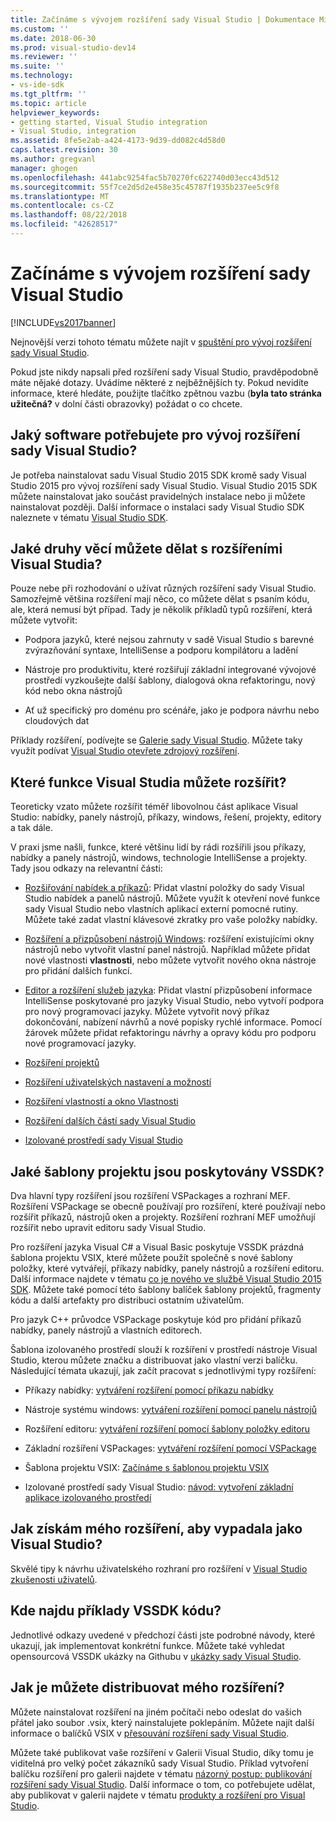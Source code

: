 ```yaml
---
title: Začínáme s vývojem rozšíření sady Visual Studio | Dokumentace Microsoftu
ms.custom: ''
ms.date: 2018-06-30
ms.prod: visual-studio-dev14
ms.reviewer: ''
ms.suite: ''
ms.technology:
- vs-ide-sdk
ms.tgt_pltfrm: ''
ms.topic: article
helpviewer_keywords:
- getting started, Visual Studio integration
- Visual Studio, integration
ms.assetid: 8fe5e2ab-a424-4173-9d39-dd082c4d58d0
caps.latest.revision: 30
ms.author: gregvanl
manager: ghogen
ms.openlocfilehash: 441abc9254fac5b70270fc622740d03ecc43d512
ms.sourcegitcommit: 55f7ce2d5d2e458e35c45787f1935b237ee5c9f8
ms.translationtype: MT
ms.contentlocale: cs-CZ
ms.lasthandoff: 08/22/2018
ms.locfileid: "42628517"
---
```

# <a name="starting-to-develop-visual-studio-extensions"></a>Začínáme s vývojem rozšíření sady Visual Studio
[!INCLUDE[vs2017banner](../includes/vs2017banner.md)]

Nejnovější verzi tohoto tématu můžete najít v [spuštění pro vývoj rozšíření sady Visual Studio](https://docs.microsoft.com/visualstudio/extensibility/starting-to-develop-visual-studio-extensions).  
  
Pokud jste nikdy napsali před rozšíření sady Visual Studio, pravděpodobně máte nějaké dotazy. Uvádíme některé z nejběžnějších ty. Pokud nevidíte informace, které hledáte, použijte tlačítko zpětnou vazbu (**byla tato stránka užitečná?** v dolní části obrazovky) požádat o co chcete.  
  
## <a name="what-software-do-i-need-to-develop-visual-studio-extensions"></a>Jaký software potřebujete pro vývoj rozšíření sady Visual Studio?  
 Je potřeba nainstalovat sadu Visual Studio 2015 SDK kromě sady Visual Studio 2015 pro vývoj rozšíření sady Visual Studio.   Visual Studio 2015 SDK můžete nainstalovat jako součást pravidelných instalace nebo ji můžete nainstalovat později. Další informace o instalaci sady Visual Studio SDK naleznete v tématu [Visual Studio SDK](../extensibility/visual-studio-sdk.md).  
  
## <a name="what-kinds-of-things-can-i-do-with-visual-studio-extensions"></a>Jaké druhy věcí můžete dělat s rozšířeními Visual Studia?  
 Pouze nebe při rozhodování o užívat různých rozšíření sady Visual Studio. Samozřejmě většina rozšíření mají něco, co můžete dělat s psaním kódu, ale, která nemusí být případ. Tady je několik příkladů typů rozšíření, která můžete vytvořit:  
  
-   Podpora jazyků, které nejsou zahrnuty v sadě Visual Studio s barevné zvýrazňování syntaxe, IntelliSense a podporu kompilátoru a ladění  
  
-   Nástroje pro produktivitu, které rozšiřují základní integrované vývojové prostředí vyzkoušejte další šablony, dialogová okna refaktoringu, nový kód nebo okna nástrojů  
  
-   Ať už specifický pro doménu pro scénáře, jako je podpora návrhu nebo cloudových dat  
  
 Příklady rozšíření, podívejte se [Galerie sady Visual Studio](https://visualstudiogallery.msdn.microsoft.com/). Můžete taky využít podívat [Visual Studio otevřete zdrojový rozšíření](https://github.com/Microsoft/extendvs/blob/master/CommunityExtensions.md).  
  
## <a name="which-visual-studio-features-can-i-extend"></a>Které funkce Visual Studia můžete rozšířit?  
 Teoreticky vzato můžete rozšířit téměř libovolnou část aplikace Visual Studio: nabídky, panely nástrojů, příkazy, windows, řešení, projekty, editory a tak dále.  
  
 V praxi jsme našli, funkce, které většinu lidí by rádi rozšířili jsou příkazy, nabídky a panely nástrojů, windows, technologie IntelliSense a projekty. Tady jsou odkazy na relevantní části:  
  
-   [Rozšiřování nabídek a příkazů](../extensibility/extending-menus-and-commands.md): Přidat vlastní položky do sady Visual Studio nabídek a panelů nástrojů. Můžete využít k otevření nové funkce sady Visual Studio nebo vlastních aplikací externí pomocné rutiny. Můžete také zadat vlastní klávesové zkratky pro vaše položky nabídky.  
  
-   [Rozšíření a přizpůsobení nástrojů Windows](../extensibility/extending-and-customizing-tool-windows.md): rozšíření existujícími okny nástrojů nebo vytvořit vlastní panel nástrojů. Například můžete přidat nové vlastnosti **vlastnosti**, nebo můžete vytvořit nového okna nástroje pro přidání dalších funkcí.  
  
-   [Editor a rozšíření služeb jazyka](../extensibility/editor-and-language-service-extensions.md): Přidat vlastní přizpůsobení informace IntelliSense poskytované pro jazyky Visual Studio, nebo vytvoří podpora pro nový programovací jazyky. Můžete vytvořit nový příkaz dokončování, nabízení návrhů a nové popisky rychlé informace. Pomocí žárovek můžete přidat refaktoringu návrhy a opravy kódu pro podporu nové programovací jazyky.  
  
-   [Rozšíření projektů](../extensibility/extending-projects.md)  
  
-   [Rozšíření uživatelských nastavení a možností](../extensibility/extending-user-settings-and-options.md)  
  
-   [Rozšíření vlastností a okno Vlastnosti](../extensibility/extending-properties-and-the-property-window.md)  
  
-   [Rozšíření dalších částí sady Visual Studio](../extensibility/extending-other-parts-of-visual-studio.md)  
  
-   [Izolované prostředí sady Visual Studio](../extensibility/visual-studio-isolated-shell.md)  
  
##  <a name="BKMK_ProjectTemplate"></a> Jaké šablony projektu jsou poskytovány VSSDK?  
 Dva hlavní typy rozšíření jsou rozšíření VSPackages a rozhraní MEF. Rozšíření VSPackage se obecně používají pro rozšíření, které používají nebo rozšířit příkazů, nástrojů oken a projekty. Rozšíření rozhraní MEF umožňují rozšířit nebo upravit editoru sady Visual Studio.  
  
 Pro rozšíření jazyka Visual C# a Visual Basic poskytuje VSSDK prázdná šablona projektu VSIX, které můžete použít společně s nové šablony položky, které vytvářejí, příkazy nabídky, panely nástrojů a rozšíření editoru. Další informace najdete v tématu [co je nového ve službě Visual Studio 2015 SDK](../extensibility/what-s-new-in-the-visual-studio-2015-sdk.md). Můžete také pomocí této šablony balíček šablony projektů, fragmenty kódu a další artefakty pro distribuci ostatním uživatelům.  
  
 Pro jazyk C++ průvodce VSPackage poskytuje kód pro přidání příkazů nabídky, panely nástrojů a vlastních editorech.  
  
 Šablona izolovaného prostředí slouží k rozšíření v prostředí nástroje Visual Studio, kterou můžete značku a distribuovat jako vlastní verzi balíčku. Následující témata ukazují, jak začít pracovat s jednotlivými typy rozšíření:  
  
-   Příkazy nabídky: [vytváření rozšíření pomocí příkazu nabídky](../extensibility/creating-an-extension-with-a-menu-command.md)  
  
-   Nástroje systému windows: [vytváření rozšíření pomocí panelu nástrojů](../extensibility/creating-an-extension-with-a-tool-window.md)  
  
-   Rozšíření editoru: [vytváření rozšíření pomocí šablony položky editoru](../extensibility/creating-an-extension-with-an-editor-item-template.md)  
  
-   Základní rozšíření VSPackages: [vytváření rozšíření pomocí VSPackage](../extensibility/creating-an-extension-with-a-vspackage.md)  
  
-   Šablona projektu VSIX: [Začínáme s šablonou projektu VSIX](../extensibility/getting-started-with-the-vsix-project-template.md)  
  
-   Izolované prostředí sady Visual Studio: [návod: vytvoření základní aplikace izolovaného prostředí](../extensibility/walkthrough-creating-a-basic-isolated-shell-application.md)  
  
## <a name="how-do-i-get-my-extension-to-look-like-visual-studio"></a>Jak získám mého rozšíření, aby vypadala jako Visual Studio?  
 Skvělé tipy k návrhu uživatelského rozhraní pro rozšíření v [Visual Studio zkušenosti uživatelů](../extensibility/ux-guidelines/visual-studio-user-experience-guidelines.md).  
  
## <a name="where-can-i-find-examples-of-vssdk-code"></a>Kde najdu příklady VSSDK kódu?  
 Jednotlivé odkazy uvedené v předchozí části jste podrobné návody, které ukazují, jak implementovat konkrétní funkce. Můžete také vyhledat opensourcová VSSDK ukázky na Githubu v [ukázky sady Visual Studio](https://aka.ms/vs2015sdksamples).  
  
## <a name="how-can-i-distribute-my-extension"></a>Jak je můžete distribuovat mého rozšíření?  
 Můžete nainstalovat rozšíření na jiném počítači nebo odeslat do vašich přátel jako soubor .vsix, který nainstalujete poklepáním. Můžete najít další informace o balíčků VSIX v [přesouvání rozšíření sady Visual Studio](../extensibility/shipping-visual-studio-extensions.md).  
  
 Můžete také publikovat vaše rozšíření v Galerii Visual Studio, díky tomu je viditelná pro velký počet zákazníků sady Visual Studio. Příklad vytvoření balíčku rozšíření pro galerii najdete v tématu [názorný postup: publikování rozšíření sady Visual Studio](../extensibility/walkthrough-publishing-a-visual-studio-extension.md). Další informace o tom, co potřebujete udělat, aby publikovat v galerii najdete v tématu [produkty a rozšíření pro Visual Studio](https://visualstudiogallery.msdn.microsoft.com/).

